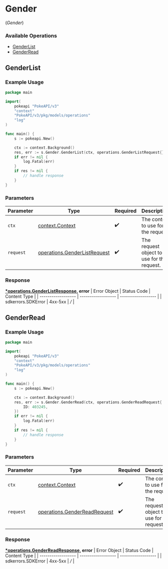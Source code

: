 # Gender
(*Gender*)

### Available Operations

* [GenderList](#genderlist)
* [GenderRead](#genderread)

## GenderList

### Example Usage

```go
package main

import(
	pokeapi "PokeAPI/v3"
	"context"
	"PokeAPI/v3/pkg/models/operations"
	"log"
)

func main() {
    s := pokeapi.New()

    ctx := context.Background()
    res, err := s.Gender.GenderList(ctx, operations.GenderListRequest{})
    if err != nil {
        log.Fatal(err)
    }
    if res != nil {
        // handle response
    }
}
```

### Parameters

| Parameter                                                                        | Type                                                                             | Required                                                                         | Description                                                                      |
| -------------------------------------------------------------------------------- | -------------------------------------------------------------------------------- | -------------------------------------------------------------------------------- | -------------------------------------------------------------------------------- |
| `ctx`                                                                            | [context.Context](https://pkg.go.dev/context#Context)                            | :heavy_check_mark:                                                               | The context to use for the request.                                              |
| `request`                                                                        | [operations.GenderListRequest](../../pkg/models/operations/genderlistrequest.md) | :heavy_check_mark:                                                               | The request object to use for the request.                                       |


### Response

**[*operations.GenderListResponse](../../pkg/models/operations/genderlistresponse.md), error**
| Error Object       | Status Code        | Content Type       |
| ------------------ | ------------------ | ------------------ |
| sdkerrors.SDKError | 4xx-5xx            | */*                |

## GenderRead

### Example Usage

```go
package main

import(
	pokeapi "PokeAPI/v3"
	"context"
	"PokeAPI/v3/pkg/models/operations"
	"log"
)

func main() {
    s := pokeapi.New()

    ctx := context.Background()
    res, err := s.Gender.GenderRead(ctx, operations.GenderReadRequest{
        ID: 403245,
    })
    if err != nil {
        log.Fatal(err)
    }
    if res != nil {
        // handle response
    }
}
```

### Parameters

| Parameter                                                                        | Type                                                                             | Required                                                                         | Description                                                                      |
| -------------------------------------------------------------------------------- | -------------------------------------------------------------------------------- | -------------------------------------------------------------------------------- | -------------------------------------------------------------------------------- |
| `ctx`                                                                            | [context.Context](https://pkg.go.dev/context#Context)                            | :heavy_check_mark:                                                               | The context to use for the request.                                              |
| `request`                                                                        | [operations.GenderReadRequest](../../pkg/models/operations/genderreadrequest.md) | :heavy_check_mark:                                                               | The request object to use for the request.                                       |


### Response

**[*operations.GenderReadResponse](../../pkg/models/operations/genderreadresponse.md), error**
| Error Object       | Status Code        | Content Type       |
| ------------------ | ------------------ | ------------------ |
| sdkerrors.SDKError | 4xx-5xx            | */*                |
